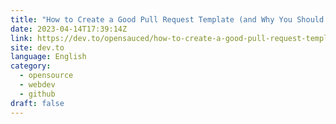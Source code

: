 ```yaml
---
title: "How to Create a Good Pull Request Template (and Why You Should Add Gifs)"
date: 2023-04-14T17:39:14Z
link: https://dev.to/opensauced/how-to-create-a-good-pull-request-template-and-why-you-should-add-gifs-4i0l?utm_medium=RSS&utm_source=news.12bit.vn
site: dev.to
language: English
category:
  - opensource
  - webdev
  - github
draft: false
---
```

